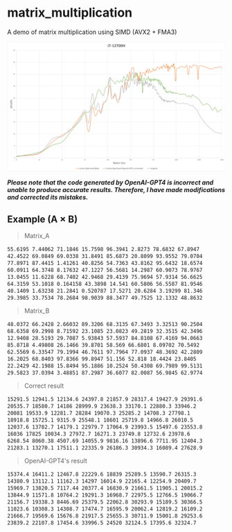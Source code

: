 # matrix_multiplication
A demo of matrix multiplication using SIMD (AVX2 + FMA3)

![image](https://github.com/bobqianic/matrix_multiplication/blob/main/Picture1.png?raw=true)

***Please note that the code generated by OpenAI-GPT4 is incorrect and unable to produce accurate results. Therefore, I have made modifications and corrected its mistakes.***

## Example (**A × B**)

>Matrix_A
```
55.6195 7.44062 71.1846 15.7598 96.3941 2.8273 78.6832 67.8947
42.4522 69.0849 69.0338 31.8491 85.6873 20.8099 93.9552 79.0704
77.8971 87.4415 1.41261 40.8256 54.7363 43.8162 95.6432 18.6574
60.0911 64.3748 8.17632 47.1227 56.5681 14.2987 60.9073 78.9767
13.0455 11.6228 68.7402 42.9468 29.4139 75.9694 57.9314 56.6625
64.3159 53.1018 0.164158 43.3898 14.541 60.5806 56.5587 81.9546
40.1409 1.63238 21.2841 0.520787 17.5271 20.6284 3.19299 81.346
29.3985 33.7534 78.2684 98.9039 88.3477 49.7525 12.1332 48.8632
```

>Matrix_B
```
48.0372 66.2428 2.66032 89.3206 68.3135 67.3493 3.32513 90.2504
68.6358 69.2998 8.71592 23.1085 23.0823 49.2819 32.3515 42.3496
12.9408 28.5193 29.7087 5.93843 57.5937 84.8108 67.4169 94.0663
85.8718 4.49808 26.1466 39.8701 58.569 66.6801 8.09702 70.5492
62.5569 6.33547 79.1994 46.7611 97.7964 77.0937 48.3692 42.2809
16.2025 68.8403 97.8366 99.8947 51.156 52.818 18.4424 23.8405
22.2429 42.1988 15.8494 95.1886 10.2524 50.4308 69.7989 99.5131
29.5823 37.0394 3.48851 87.2987 36.6077 82.0087 56.9845 62.9774
```

>Correct result
```
15291.5 12941.5 12134.6 24397.8 21857.9 28317.4 19427.9 29391.6
20535.7 18580.7 14186 28999.9 23638.3 33170.1 22880.3 33946.2
20081 19533.9 12281.7 28284 19070.3 25285.2 14708.3 27798.1
18918.8 15725.1 9315.9 25548.1 18601 25719.8 14966.8 26010.5
12037.6 13782.7 14179.1 22979.7 17064.9 23993.5 15497.6 23553.8
16036 17825 10034.3 27972.7 16271.3 23749.8 12732.6 23978.6
6268.54 8060.38 4507.69 14055.9 9816.16 13896.6 7711.95 12404.3
21283.1 13270.1 17511.1 22335.9 26186.3 30934.3 16089.4 27628.9
```

>OpenAI-GPT4's result
```
15374.4 16411.2 12467.8 22229.6 18839 25289.5 13590.7 26315.3
14380.9 13112.1 11162.3 14297 16014.9 22165.4 12254.9 20409.7
15969.7 13820.5 7117.44 20377.4 16830.9 21661.5 11905.1 20015.2
13844.9 11571.8 10764.2 19291.3 16968.7 22975.5 12766.5 19066.7 
21156.7 19338.3 8446.69 25379.5 22062.8 30293.9 15189.5 30366.5
11023.6 10308.3 14308.7 17474.7 16595.9 20062.4 12819.2 16109.2
21666.7 19569.6 15676.8 21917.5 25655.3 30711.9 15001.8 29253.6
23839.2 22107.8 17454.6 33996.5 24520 32124.5 17395.6 32324.7
```
